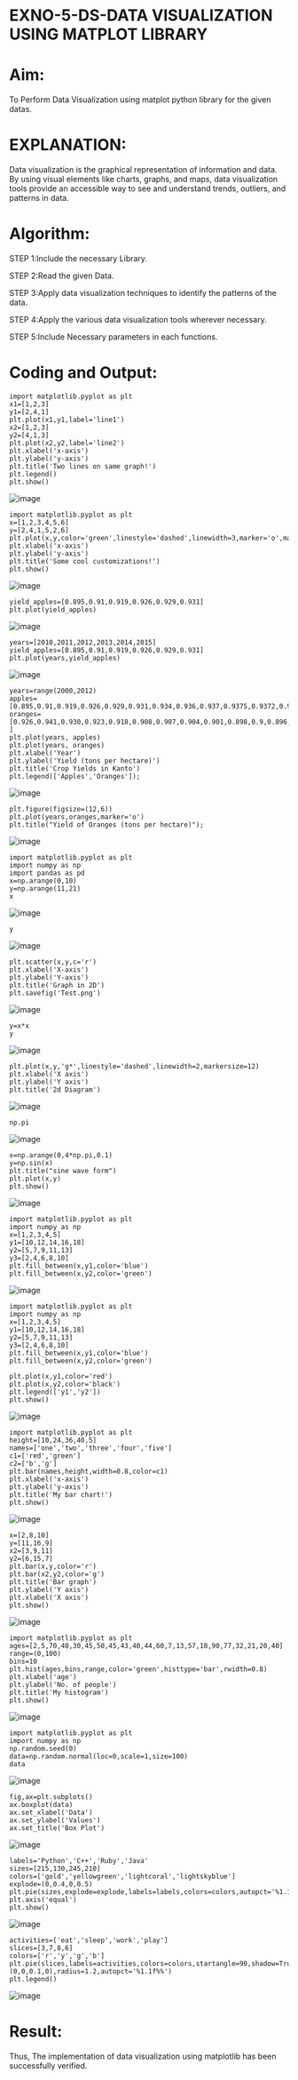 # EXNO-5-DS-DATA VISUALIZATION USING MATPLOT LIBRARY

# Aim:
  To Perform Data Visualization using matplot python library for the given datas.

# EXPLANATION:
Data visualization is the graphical representation of information and data. By using visual elements like charts, graphs, and maps, data visualization tools provide an accessible way to see and understand trends, outliers, and patterns in data.

# Algorithm:
STEP 1:Include the necessary Library.

STEP 2:Read the given Data.

STEP 3:Apply data visualization techniques to identify the patterns of the data.

STEP 4:Apply the various data visualization tools wherever necessary.

STEP 5:Include Necessary parameters in each functions.

# Coding and Output:

```
import matplotlib.pyplot as plt
x1=[1,2,3]
y1=[2,4,1]
plt.plot(x1,y1,label='line1')
x2=[1,2,3]
y2=[4,1,3]
plt.plot(x2,y2,label='line2')
plt.xlabel('x-axis')
plt.ylabel('y-axis')
plt.title('Two lines on same graph!')
plt.legend()
plt.show()
```
![image](https://github.com/BALUREDDYVELAYUDHAMGOWTHAM/EXNO-5-DS/assets/119559905/293041a0-f71b-4918-92e7-710a76c3444f)


```
import matplotlib.pyplot as plt
x=[1,2,3,4,5,6]
y=[2,4,1,5,2,6]
plt.plot(x,y,color='green',linestyle='dashed',linewidth=3,marker='o',markerfacecolor='blue',markersize=12)
plt.xlabel('x-axis')
plt.ylabel('y-axis')
plt.title('Some cool customizations!')
plt.show()
```

![image](https://github.com/BALUREDDYVELAYUDHAMGOWTHAM/EXNO-5-DS/assets/119559905/80f9b4fe-48d0-4ca3-82c8-483e8f6233ab)


```
yield_apples=[0.895,0.91,0.919,0.926,0.929,0.931]
plt.plot(yield_apples)
```

![image](https://github.com/BALUREDDYVELAYUDHAMGOWTHAM/EXNO-5-DS/assets/119559905/28a91459-baef-48e4-8232-75e2824ceb2d)


```
years=[2010,2011,2012,2013,2014,2015]
yield_apples=[0.895,0.91,0.919,0.926,0.929,0.931]
plt.plot(years,yield_apples)
```

![image](https://github.com/BALUREDDYVELAYUDHAMGOWTHAM/EXNO-5-DS/assets/119559905/12e882d7-747f-4e1c-aab2-8bac0136f13a)


```
years=range(2000,2012)
apples=[0.895,0.91,0.919,0.926,0.929,0.931,0.934,0.936,0.937,0.9375,0.9372,0.939]
oranges=[0.926,0.941,0.930,0.923,0.918,0.908,0.907,0.904,0.901,0.898,0.9,0.896, ]
plt.plot(years, apples)
plt.plot(years, oranges)
plt.xlabel('Year')
plt.ylabel('Yield (tons per hectare)')
plt.title('Crop Yields in Kanto')
plt.legend(['Apples','Oranges']);
```
![image](https://github.com/BALUREDDYVELAYUDHAMGOWTHAM/EXNO-5-DS/assets/119559905/056a3109-2e4f-4211-8340-cf50baa6b395)


```
plt.figure(figsize=(12,6))
plt.plot(years,oranges,marker='o')
plt.title("Yield of Oranges (tons per hectare)");
```

![image](https://github.com/BALUREDDYVELAYUDHAMGOWTHAM/EXNO-5-DS/assets/119559905/cfdb20a7-0e0d-43ee-aa74-85edc41f539e)


```
import matplotlib.pyplot as plt
import numpy as np
import pandas as pd
x=np.arange(0,10)
y=np.arange(11,21)
x

```
![image](https://github.com/BALUREDDYVELAYUDHAMGOWTHAM/EXNO-5-DS/assets/119559905/239790ba-c2ed-46df-aed1-f1eefc4017d7)

```
y
```
![image](https://github.com/BALUREDDYVELAYUDHAMGOWTHAM/EXNO-5-DS/assets/119559905/388f936a-f088-446b-8c57-675557764ded)

```
plt.scatter(x,y,c='r')
plt.xlabel('X-axis')
plt.ylabel('Y-axis')
plt.title('Graph in 2D')
plt.savefig('Test.png')
```
![image](https://github.com/BALUREDDYVELAYUDHAMGOWTHAM/EXNO-5-DS/assets/119559905/b98cf287-9d20-4488-aaf6-a1a9f5951ba5)

```
y=x*x
y
```
![image](https://github.com/BALUREDDYVELAYUDHAMGOWTHAM/EXNO-5-DS/assets/119559905/4430d9f4-40fb-447c-b863-ec5b0b98ef7f)

```
plt.plot(x,y,'g*',linestyle='dashed',linewidth=2,markersize=12)
plt.xlabel('X axis')
plt.ylabel('Y axis')
plt.title('2d Diagram')
```
![image](https://github.com/BALUREDDYVELAYUDHAMGOWTHAM/EXNO-5-DS/assets/119559905/8a953236-523a-4a27-9ff4-6fe063766b71)

```
np.pi
```
![image](https://github.com/BALUREDDYVELAYUDHAMGOWTHAM/EXNO-5-DS/assets/119559905/a311a04f-688c-4842-9190-7a379852f20e)

```
x=np.arange(0,4*np.pi,0.1)
y=np.sin(x)
plt.title("sine wave form")
plt.plot(x,y)
plt.show()
```
![image](https://github.com/BALUREDDYVELAYUDHAMGOWTHAM/EXNO-5-DS/assets/119559905/c22bfaf9-9ce0-4b64-b82e-0fa07394e8f7)

```
import matplotlib.pyplot as plt
import numpy as np
x=[1,2,3,4,5]
y1=[10,12,14,16,18]
y2=[5,7,9,11,13]
y3=[2,4,6,8,10]
plt.fill_between(x,y1,color='blue')
plt.fill_between(x,y2,color='green')
```
![image](https://github.com/BALUREDDYVELAYUDHAMGOWTHAM/EXNO-5-DS/assets/119559905/1011ec13-d2f9-4e69-9500-cfe7f227a1fc)

```
import matplotlib.pyplot as plt
import numpy as np
x=[1,2,3,4,5]
y1=[10,12,14,16,18]
y2=[5,7,9,11,13]
y3=[2,4,6,8,10]
plt.fill_between(x,y1,color='blue')
plt.fill_between(x,y2,color='green')

plt.plot(x,y1,color='red')
plt.plot(x,y2,color='black')
plt.legend(['y1','y2'])
plt.show()
```
![image](https://github.com/BALUREDDYVELAYUDHAMGOWTHAM/EXNO-5-DS/assets/119559905/df391761-2480-4f0f-81f7-a0523ccb9c50)

```
import matplotlib.pyplot as plt
height=[10,24,36,40,5]
names=['one','two','three','four','five']
c1=['red','green']
c2=['b','g']
plt.bar(names,height,width=0.8,color=c1)
plt.xlabel('x-axis')
plt.ylabel('y-axis')
plt.title('My bar chart!')
plt.show()
```
![image](https://github.com/BALUREDDYVELAYUDHAMGOWTHAM/EXNO-5-DS/assets/119559905/bbc14531-3a30-41b3-b6b3-321e3a85ca42)

```
x=[2,8,10]
y=[11,16,9]
x2=[3,9,11]
y2=[6,15,7]
plt.bar(x,y,color='r')
plt.bar(x2,y2,color='g')
plt.title('Bar graph')
plt.ylabel('Y axis')
plt.xlabel('X axis')
plt.show()
```
![image](https://github.com/BALUREDDYVELAYUDHAMGOWTHAM/EXNO-5-DS/assets/119559905/d7a9e9e9-c6ac-4afb-a9ce-04c53823677f)

```
import matplotlib.pyplot as plt
ages=[2,5,70,40,30,45,50,45,43,40,44,60,7,13,57,18,90,77,32,21,20,40]
range=(0,100)
bins=10
plt.hist(ages,bins,range,color='green',histtype='bar',rwidth=0.8)
plt.xlabel('age')
plt.ylabel('No. of people')
plt.title('My histogram')
plt.show()
```
![image](https://github.com/BALUREDDYVELAYUDHAMGOWTHAM/EXNO-5-DS/assets/119559905/6ea75d19-bacf-46cb-9707-04d8d6c26823)

```
import matplotlib.pyplot as plt
import numpy as np
np.random.seed(0)
data=np.random.normal(loc=0,scale=1,size=100)
data
```
![image](https://github.com/BALUREDDYVELAYUDHAMGOWTHAM/EXNO-5-DS/assets/119559905/25605b60-862f-4cc0-ae37-a690a635d5b5)

```
fig,ax=plt.subplots()
ax.boxplot(data)
ax.set_xlabel('Data')
ax.set_ylabel('Values')
ax.set_title('Box Plot')
```
![image](https://github.com/BALUREDDYVELAYUDHAMGOWTHAM/EXNO-5-DS/assets/119559905/0f1ff5be-4c98-4441-9833-3cb5f763cfb6)


```
labels='Python','C++','Ruby','Java'
sizes=[215,130,245,210]
colors=['gold','yellowgreen','lightcoral','lightskyblue']
explode=(0,0.4,0,0.5)
plt.pie(sizes,explode=explode,labels=labels,colors=colors,autopct='%1.1f%%',shadow=True)
plt.axis('equal')
plt.show()
```
![image](https://github.com/BALUREDDYVELAYUDHAMGOWTHAM/EXNO-5-DS/assets/119559905/e8a4e3c9-a2fb-469b-b766-add391baff9d)

```
activities=['eat','sleep','work','play']
slices=[3,7,8,6]
colors=['r','y','g','b']
plt.pie(slices,labels=activities,colors=colors,startangle=90,shadow=True,explode=(0,0,0.1,0),radius=1.2,autopct='%1.1f%%')
plt.legend()
```
![image](https://github.com/BALUREDDYVELAYUDHAMGOWTHAM/EXNO-5-DS/assets/119559905/8e7b0944-d2fe-4b09-a6e6-e0904ac308d8)

# Result:
  Thus, The implementation of data visualization using matplotlib has been successfully verified.
